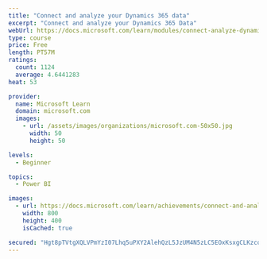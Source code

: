 ```yaml
---
title: "Connect and analyze your Dynamics 365 data​"
excerpt: "Connect and analyze your Dynamics 365 Data​"
webUrl: https://docs.microsoft.com/learn/modules/connect-analyze-dynamics-365-data/
type: course
price: Free
length: PT57M
ratings:
  count: 1124
  average: 4.6441283
heat: 53

provider:
  name: Microsoft Learn
  domain: microsoft.com
  images:
    - url: /assets/images/organizations/microsoft.com-50x50.jpg
      width: 50
      height: 50

levels:
  - Beginner

topics:
  - Power BI

images:
  - url: https://docs.microsoft.com/learn/achievements/connect-and-analyze-your-microsoft-dynamics-365-data-social.png
    width: 800
    height: 400
    isCached: true

secured: "Hgt8pTVtgXQLVPmYzI07Lhq5uPXY2AlehQzL5JzUM4N5zLC5EOxKsxgCLKzcqzOTgmJijAzcTZWd6GiahxC/GxRZi0zT5xUjAZS/IxQqW1xhDdtaOlFpg3jWlXh6+IP6g6XTdKF6uZUzyRGS0vZc7wjNDnme8yACBq75xDyO+Vj4T8PEQ0ScBfCR+Nzrr+WihGE9LfPamkLfAYcNyZyARITIbABQylwlN9i/rOJmsS9L+6u+/dt6wjbIzuCmouAemlnaojCL6iajyUlgUf+0DryqROYwQjWulPIPbilKlkJTzOEDAi+dRMxvgEmKluLFXShTTfNOE44IFjtsRgNjmpi6S6TdyKBubEbURuNzYgEtqORxO2O7o+9wYP2hjNOGo2dXjJ4ZCUHqUvap3yG7s3J/FU5HygSLpjSFqrw05TY=;6OXZqC47t+RFcIwx2MdIUw=="
---
```


